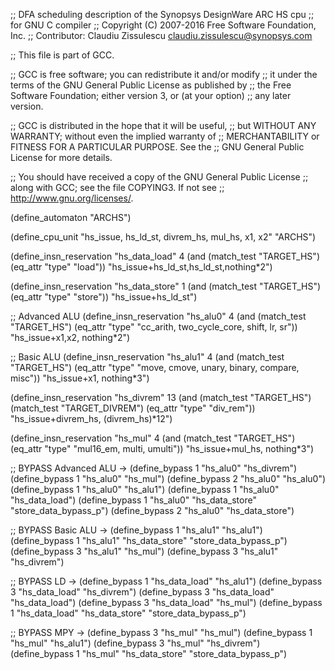 ;; DFA scheduling description of the Synopsys DesignWare ARC HS cpu
;; for GNU C compiler
;; Copyright (C) 2007-2016 Free Software Foundation, Inc.
;; Contributor: Claudiu Zissulescu <claudiu.zissulescu@synopsys.com>

;; This file is part of GCC.

;; GCC is free software; you can redistribute it and/or modify
;; it under the terms of the GNU General Public License as published by
;; the Free Software Foundation; either version 3, or (at your option)
;; any later version.

;; GCC is distributed in the hope that it will be useful,
;; but WITHOUT ANY WARRANTY; without even the implied warranty of
;; MERCHANTABILITY or FITNESS FOR A PARTICULAR PURPOSE.  See the
;; GNU General Public License for more details.

;; You should have received a copy of the GNU General Public License
;; along with GCC; see the file COPYING3.  If not see
;; <http://www.gnu.org/licenses/>.

(define_automaton "ARCHS")

(define_cpu_unit "hs_issue, hs_ld_st, divrem_hs, mul_hs, x1, x2" "ARCHS")

(define_insn_reservation "hs_data_load" 4
  (and (match_test "TARGET_HS")
       (eq_attr "type" "load"))
  "hs_issue+hs_ld_st,hs_ld_st,nothing*2")

(define_insn_reservation "hs_data_store" 1
  (and (match_test "TARGET_HS")
       (eq_attr "type" "store"))
  "hs_issue+hs_ld_st")

;; Advanced ALU
(define_insn_reservation "hs_alu0" 4
  (and (match_test "TARGET_HS")
       (eq_attr "type" "cc_arith, two_cycle_core, shift, lr, sr"))
  "hs_issue+x1,x2, nothing*2")

;; Basic ALU
(define_insn_reservation "hs_alu1" 4
  (and (match_test "TARGET_HS")
       (eq_attr "type" "move, cmove, unary, binary, compare, misc"))
  "hs_issue+x1, nothing*3")

(define_insn_reservation "hs_divrem" 13
  (and (match_test "TARGET_HS")
       (match_test "TARGET_DIVREM")
       (eq_attr "type" "div_rem"))
  "hs_issue+divrem_hs, (divrem_hs)*12")

(define_insn_reservation "hs_mul" 4
  (and (match_test "TARGET_HS")
       (eq_attr "type" "mul16_em, multi, umulti"))
  "hs_issue+mul_hs, nothing*3")

;; BYPASS Advanced ALU ->
(define_bypass 1 "hs_alu0" "hs_divrem")
(define_bypass 1 "hs_alu0" "hs_mul")
(define_bypass 2 "hs_alu0" "hs_alu0")
(define_bypass 1 "hs_alu0" "hs_alu1")
(define_bypass 1 "hs_alu0" "hs_data_load")
(define_bypass 1 "hs_alu0" "hs_data_store" "store_data_bypass_p")
(define_bypass 2 "hs_alu0" "hs_data_store")

;; BYPASS Basic ALU ->
(define_bypass 1 "hs_alu1" "hs_alu1")
(define_bypass 1 "hs_alu1" "hs_data_store" "store_data_bypass_p")
(define_bypass 3 "hs_alu1" "hs_mul")
(define_bypass 3 "hs_alu1" "hs_divrem")

;; BYPASS LD ->
(define_bypass 1 "hs_data_load" "hs_alu1")
(define_bypass 3 "hs_data_load" "hs_divrem")
(define_bypass 3 "hs_data_load" "hs_data_load")
(define_bypass 3 "hs_data_load" "hs_mul")
(define_bypass 1 "hs_data_load" "hs_data_store" "store_data_bypass_p")

;; BYPASS MPY ->
(define_bypass 3 "hs_mul" "hs_mul")
(define_bypass 1 "hs_mul" "hs_alu1")
(define_bypass 3 "hs_mul" "hs_divrem")
(define_bypass 1 "hs_mul" "hs_data_store" "store_data_bypass_p")
